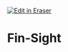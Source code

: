 <p><a target="_blank" href="https://app.eraser.io/workspace/zDcMs4BvVT4C6JPw34yM" id="edit-in-eraser-github-link"><img alt="Edit in Eraser" src="https://firebasestorage.googleapis.com/v0/b/second-petal-295822.appspot.com/o/images%2Fgithub%2FOpen%20in%20Eraser.svg?alt=media&amp;token=968381c8-a7e7-472a-8ed6-4a6626da5501"></a></p>

# Fin-Sight







<!--- Eraser file: https://app.eraser.io/workspace/zDcMs4BvVT4C6JPw34yM --->
